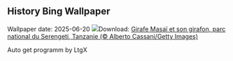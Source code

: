 ## History Bing Wallpaper
Wallpaper date: 2025-06-20
![](https://www.bing.com/th?id=OHR.SerengetiGiraffe_FR-FR9630201314_UHD.jpg&w=1000)Download: [Girafe Masaï et son girafon, parc national du Serengeti, Tanzanie (© Alberto Cassani/Getty Images)](https://www.bing.com/th?id=OHR.SerengetiGiraffe_FR-FR9630201314_UHD.jpg)

Auto get programm by LtgX
